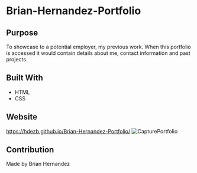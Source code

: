 # Brian-Hernandez-Portfolio

## Purpose
To showcase to a potential employer, my previous work.
When this portfolio is accessed it would contain 
details about me, contact information and past projects.

## Built With
* HTML
* CSS

## Website
https://hdezb.github.io/Brian-Hernandez-Portfolio/
![CapturePortfolio](https://user-images.githubusercontent.com/100795164/184225618-4867ad6b-fd83-4f60-9419-18e1ff63687d.PNG)


## Contribution
Made by Brian Hernandez
